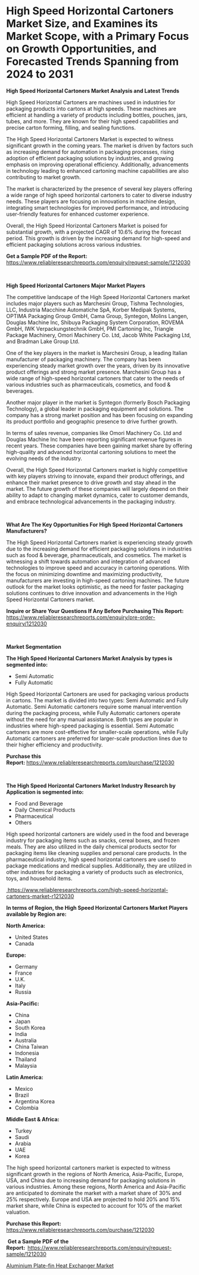 <p><h1>High Speed Horizontal Cartoners Market Size, and Examines its Market Scope, with a Primary Focus on Growth Opportunities, and Forecasted Trends Spanning from 2024 to 2031</h1></p><p><strong>High Speed Horizontal Cartoners Market Analysis and Latest Trends</strong></p>
<p><p>High Speed Horizontal Cartoners are machines used in industries for packaging products into cartons at high speeds. These machines are efficient at handling a variety of products including bottles, pouches, jars, tubes, and more. They are known for their high speed capabilities and precise carton forming, filling, and sealing functions.</p><p>The High Speed Horizontal Cartoners Market is expected to witness significant growth in the coming years. The market is driven by factors such as increasing demand for automation in packaging processes, rising adoption of efficient packaging solutions by industries, and growing emphasis on improving operational efficiency. Additionally, advancements in technology leading to enhanced cartoning machine capabilities are also contributing to market growth.</p><p>The market is characterized by the presence of several key players offering a wide range of high speed horizontal cartoners to cater to diverse industry needs. These players are focusing on innovations in machine design, integrating smart technologies for improved performance, and introducing user-friendly features for enhanced customer experience.</p><p>Overall, the High Speed Horizontal Cartoners Market is poised for substantial growth, with a projected CAGR of 10.6% during the forecast period. This growth is driven by the increasing demand for high-speed and efficient packaging solutions across various industries.</p></p>
<p><strong>Get a Sample PDF of the Report:&nbsp;</strong> <a href="https://www.reliableresearchreports.com/enquiry/request-sample/1212030">https://www.reliableresearchreports.com/enquiry/request-sample/1212030</a></p>
<p>&nbsp;</p>
<p><strong>High Speed Horizontal Cartoners Major Market Players</strong></p>
<p><p>The competitive landscape of the High Speed Horizontal Cartoners market includes major players such as Marchesini Group, Tishma Technologies, LLC, Industria Macchine Automatiche SpA, Korber Medipak Systems, OPTIMA Packaging Group GmbH, Cama Group, Syntegon, Molins Langen, Douglas Machine Inc, Shibuya Packaging System Corporation, ROVEMA GmbH, IWK Verpackungstechnik GmbH, PMI Cartoning Inc, Triangle Package Machinery, Omori Machinery Co. Ltd, Jacob White Packaging Ltd, and Bradman Lake Group Ltd.</p><p>One of the key players in the market is Marchesini Group, a leading Italian manufacturer of packaging machinery. The company has been experiencing steady market growth over the years, driven by its innovative product offerings and strong market presence. Marchesini Group has a wide range of high-speed horizontal cartoners that cater to the needs of various industries such as pharmaceuticals, cosmetics, and food & beverages.</p><p>Another major player in the market is Syntegon (formerly Bosch Packaging Technology), a global leader in packaging equipment and solutions. The company has a strong market position and has been focusing on expanding its product portfolio and geographic presence to drive further growth.</p><p>In terms of sales revenue, companies like Omori Machinery Co. Ltd and Douglas Machine Inc have been reporting significant revenue figures in recent years. These companies have been gaining market share by offering high-quality and advanced horizontal cartoning solutions to meet the evolving needs of the industry.</p><p>Overall, the High Speed Horizontal Cartoners market is highly competitive with key players striving to innovate, expand their product offerings, and enhance their market presence to drive growth and stay ahead in the market. The future growth of these companies will largely depend on their ability to adapt to changing market dynamics, cater to customer demands, and embrace technological advancements in the packaging industry.</p></p>
<p>&nbsp;</p>
<p><strong>What Are The Key Opportunities For High Speed Horizontal Cartoners Manufacturers?</strong></p>
<p><p>The High Speed Horizontal Cartoners market is experiencing steady growth due to the increasing demand for efficient packaging solutions in industries such as food & beverage, pharmaceuticals, and cosmetics. The market is witnessing a shift towards automation and integration of advanced technologies to improve speed and accuracy in cartoning operations. With the focus on minimizing downtime and maximizing productivity, manufacturers are investing in high-speed cartoning machines. The future outlook for the market looks optimistic, as the need for faster packaging solutions continues to drive innovation and advancements in the High Speed Horizontal Cartoners market.</p></p>
<p><strong>Inquire or Share Your Questions If Any Before Purchasing This Report:</strong> <a href="https://www.reliableresearchreports.com/enquiry/pre-order-enquiry/1212030">https://www.reliableresearchreports.com/enquiry/pre-order-enquiry/1212030</a></p>
<p>&nbsp;</p>
<p><strong>Market Segmentation</strong></p>
<p><strong>The High Speed Horizontal Cartoners Market Analysis by types is segmented into:</strong></p>
<p><ul><li>Semi Automatic</li><li>Fully Automatic</li></ul></p>
<p><p>High Speed Horizontal Cartoners are used for packaging various products in cartons. The market is divided into two types: Semi Automatic and Fully Automatic. Semi Automatic cartoners require some manual intervention during the packaging process, while Fully Automatic cartoners operate without the need for any manual assistance. Both types are popular in industries where high-speed packaging is essential. Semi Automatic cartoners are more cost-effective for smaller-scale operations, while Fully Automatic cartoners are preferred for larger-scale production lines due to their higher efficiency and productivity.</p></p>
<p><strong>Purchase this Report:&nbsp;</strong><a href="https://www.reliableresearchreports.com/purchase/1212030">https://www.reliableresearchreports.com/purchase/1212030</a></p>
<p>&nbsp;</p>
<p><strong>The High Speed Horizontal Cartoners Market Industry Research by Application is segmented into:</strong></p>
<p><ul><li>Food and Beverage</li><li>Daily Chemical Products</li><li>Pharmaceutical</li><li>Others</li></ul></p>
<p><p>High speed horizontal cartoners are widely used in the food and beverage industry for packaging items such as snacks, cereal boxes, and frozen meals. They are also utilized in the daily chemical products sector for packaging items like cleaning supplies and personal care products. In the pharmaceutical industry, high speed horizontal cartoners are used to package medications and medical supplies. Additionally, they are utilized in other industries for packaging a variety of products such as electronics, toys, and household items.</p></p>
<p><a href="https://www.reliableresearchreports.com/high-speed-horizontal-cartoners-market-r1212030">&nbsp;https://www.reliableresearchreports.com/high-speed-horizontal-cartoners-market-r1212030</a></p>
<p><strong>In terms of Region, the High Speed Horizontal Cartoners Market Players available by Region are:</strong></p>
<p>
    <p> <strong> North America: </strong>
        <ul>
            <li>United States</li>
            <li>Canada</li>
        </ul>
        </p> 
    <p> <strong> Europe: </strong>
        <ul>
            <li>Germany</li>
            <li>France</li>
            <li>U.K.</li>
            <li>Italy</li>
            <li>Russia</li>
        </ul>
        </p> 
    <p> <strong> Asia-Pacific: </strong>
        <ul>
            <li>China</li>
            <li>Japan</li>
            <li>South Korea</li>
            <li>India</li>
            <li>Australia</li>
            <li>China Taiwan</li>
            <li>Indonesia</li>
            <li>Thailand</li>
            <li>Malaysia</li>
        </ul>
        </p> 
    <p> <strong> Latin America: </strong>
        <ul>
            <li>Mexico</li>
            <li>Brazil</li>
            <li>Argentina Korea</li>
            <li>Colombia</li>
        </ul>
        </p> 
    <p> <strong> Middle East & Africa: </strong>
        <ul>
            <li>Turkey</li>
            <li>Saudi</li>
            <li>Arabia</li>
            <li>UAE</li>
            <li>Korea</li>
        </ul>
    </p>
    </p>
<p><p>The high speed horizontal cartoners market is expected to witness significant growth in the regions of North America, Asia-Pacific, Europe, USA, and China due to increasing demand for packaging solutions in various industries. Among these regions, North America and Asia-Pacific are anticipated to dominate the market with a market share of 30% and 25% respectively. Europe and USA are projected to hold 20% and 15% market share, while China is expected to account for 10% of the market valuation.</p></p>
<p><strong>Purchase this Report: </strong><a href="https://www.reliableresearchreports.com/purchase/1212030">https://www.reliableresearchreports.com/purchase/1212030</a></p>
<p>&nbsp;<strong>Get a Sample PDF of the Report:&nbsp;&nbsp;</strong><a href="https://www.reliableresearchreports.com/enquiry/request-sample/1212030">https://www.reliableresearchreports.com/enquiry/request-sample/1212030</a></p>
<p><strong></strong></p>
<p><p><a href="https://github.com/Dhjdj3783/Market-Research-Report-List-1/blob/main/aluminium-plate-fin-heat-exchanger-market.md">Aluminium Plate-fin Heat Exchanger Market</a></p></p>